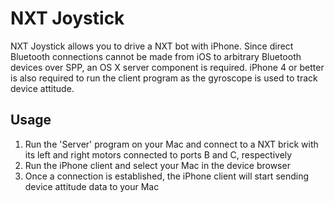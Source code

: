 NXT Joystick
============

NXT Joystick allows you to drive a NXT bot with iPhone. Since direct Bluetooth connections cannot be made from iOS to arbitrary Bluetooth devices over SPP, an OS X server component is required. iPhone 4 or better is also required to run the client program as the gyroscope is used to track device attitude.

Usage
-----

1. Run the 'Server' program on your Mac and connect to a NXT brick with its left and right motors connected to ports B and C, respectively
2. Run the iPhone client and select your Mac in the device browser
3. Once a connection is established, the iPhone client will start sending device attitude data to your Mac
